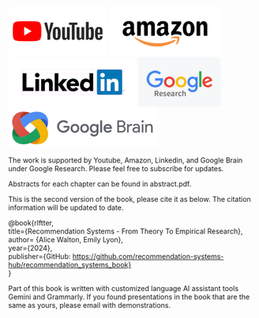 
<div >
  <img src="https://github.com/recommendation-systems-hub/recommendation_systems_book/blob/main/images/youtube_icon.png" height="100px" style="display:inline-block;">
  <img src="https://github.com/recommendation-systems-hub/recommendation_systems_book/blob/main/images/amazon_icon.png" height="100px" style="display:inline-block;">
  <img src="https://github.com/recommendation-systems-hub/recommendation_systems_book/blob/main/images/linkedin_icon.png" height="100px" style="display:inline-block;">
  <img src="https://github.com/recommendation-systems-hub/recommendation_systems_book/blob/main/images/google_research.webp" height="100px" style="display:inline-block;">
  <img src="https://github.com/recommendation-systems-hub/recommendation_systems_book/blob/main/images/google_brain_icon.png" height="80px" style="display:inline-block;">
</div>



The work is supported by Youtube, Amazon, Linkedin, and Google Brain under Google Research. Please feel free to subscribe for updates.

Abstracts for each chapter can be found in abstract.pdf.

This is the second version of the book, please cite it as below. The citation information will be updated to date.

@book{rlftter, \
  title={Recommendation Systems - From Theory To Empirical Research}, \
  author= {Alice Walton, Emily Lyon}, \
  year={2024}, \
  publisher={GitHub: https://github.com/recommendation-systems-hub/recommendation_systems_book} \
}

Part of this book is written with customized language AI assistant tools Gemini and Grammarly. If you found presentations in the book that are the same as yours, please email with demonstrations.


